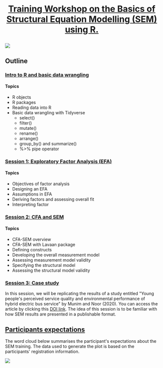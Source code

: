 # <p align="center">[Training Workshop on the Basics of Structural Equation Modelling (SEM) using R.](https://chris-allones.github.io/R-trainings/SEM/index.html)</p>

![](https://chris-allones.github.io/SEM-R-training/images/preview2.png)

## Outline

### [Intro to R and basic data wrangling](https://chris-allones.github.io/trainings/SEM_presentation/00_intro_r/introR.html)
#### Topics
- R objects
- R packages
- Reading data into R
- Basic data wrangling with Tidyverse
    - select()
    - filter()
    - mutate()
    - rename()
    - arrange()
    - group_by() and summarize()
    - %>% pipe operator

### [Session 1: Exploratory Factor Analysis (EFA)](https://chris-allones.github.io/trainings/SEM_presentation/01_efa/efa_presentation.html)
#### Topics
- Objectives of factor analysis
- Designing an EFA
- Assumptions in EFA
- Deriving factors and assessing overall fit
- Interpreting factor

### [Session 2: CFA and SEM](https://chris-allones.github.io/trainings/SEM_presentation/02_cfa_sem/cfa_sem_presentation.html)
#### Topics
- CFA-SEM overview
- CFA-SEM with Lavaan package
- Defining constructs
- Developing the overall measurement model
- Assessing measurement model validity
- Specifying the structural model
- Assessing the structural model validity

### [Session 3: Case study](https://chris-allones.github.io/trainings/SEM_presentation/03_case_study/03_case_study.html)

In this session, we will be replicating the results of a study entitled "Young people's perceived service quality and environmental performance of hybrid electric bus service" by Munim and Noor (2020). You can access the article by clicking this [DOI link](https://doi.org/10.1016/j.tbs.2020.03.003). The idea of this session is to be familiar with how SEM results are presented in a publishable format.

## [Participants expectations](https://raw.githubusercontent.com/chris-allones/trainings/master/training_expectations/wordcloud.R)

The word cloud below summarises the participant's expectations about the SEM training. The data used to generate the plot is based on the participants' registration information.

![](https://chris-allones.github.io/trainings/training_expectations/ggwordcloud_expectations.jpg)
